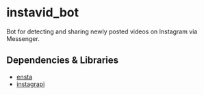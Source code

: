 # instavid_bot
Bot for detecting and sharing newly posted videos on Instagram via Messenger.

## Dependencies & Libraries
- [ensta](https://github.com/diezo/Ensta)
- [instagrapi](https://github.com/subzeroid/instagrapi)

